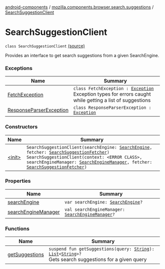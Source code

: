 [android-components](../../index.md) / [mozilla.components.browser.search.suggestions](../index.md) / [SearchSuggestionClient](./index.md)

# SearchSuggestionClient

`class SearchSuggestionClient` [(source)](https://github.com/mozilla-mobile/android-components/blob/master/components/browser/search/src/main/java/mozilla/components/browser/search/suggestions/SearchSuggestionClient.kt#L21)

Provides an interface to get search suggestions from a given SearchEngine.

### Exceptions

| Name | Summary |
|---|---|
| [FetchException](-fetch-exception/index.md) | `class FetchException : `[`Exception`](https://kotlinlang.org/api/latest/jvm/stdlib/kotlin/-exception/index.html)<br>Exception types for errors caught while getting a list of suggestions |
| [ResponseParserException](-response-parser-exception/index.md) | `class ResponseParserException : `[`Exception`](https://kotlinlang.org/api/latest/jvm/stdlib/kotlin/-exception/index.html) |

### Constructors

| Name | Summary |
|---|---|
| [&lt;init&gt;](-init-.md) | `SearchSuggestionClient(searchEngine: `[`SearchEngine`](../../mozilla.components.browser.search/-search-engine/index.md)`, fetcher: `[`SearchSuggestionFetcher`](../-search-suggestion-fetcher.md)`)`<br>`SearchSuggestionClient(context: <ERROR CLASS>, searchEngineManager: `[`SearchEngineManager`](../../mozilla.components.browser.search/-search-engine-manager/index.md)`, fetcher: `[`SearchSuggestionFetcher`](../-search-suggestion-fetcher.md)`)` |

### Properties

| Name | Summary |
|---|---|
| [searchEngine](search-engine.md) | `var searchEngine: `[`SearchEngine`](../../mozilla.components.browser.search/-search-engine/index.md)`?` |
| [searchEngineManager](search-engine-manager.md) | `val searchEngineManager: `[`SearchEngineManager`](../../mozilla.components.browser.search/-search-engine-manager/index.md)`?` |

### Functions

| Name | Summary |
|---|---|
| [getSuggestions](get-suggestions.md) | `suspend fun getSuggestions(query: `[`String`](https://kotlinlang.org/api/latest/jvm/stdlib/kotlin/-string/index.html)`): `[`List`](https://kotlinlang.org/api/latest/jvm/stdlib/kotlin.collections/-list/index.html)`<`[`String`](https://kotlinlang.org/api/latest/jvm/stdlib/kotlin/-string/index.html)`>?`<br>Gets search suggestions for a given query |
